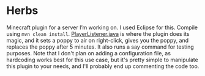# Herbs
Minecraft plugin for a server I’m working on. I used Eclipse for this. Compile using `mvn clean install`. 
[PlayerListener.java](https://github.com/CyberFlameGO/Herbs/blob/master/src/main/java/me/cyberflame/herbs/PlayerListener.java) is where the plugin does its magic, and it sets a poppy to air on right-click, gives you the poppy, and replaces the poppy after 5 minutes. It also runs a say command for testing purposes.
Note that I don't plan on adding a configuration file, as hardcoding works best for this use case, but it's pretty simple to manipulate this plugin to your needs, and I'll probably end up commenting the code too.
